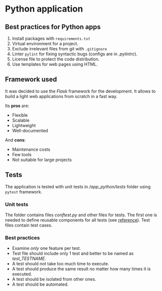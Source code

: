 # Python application

## Best practices for Python apps

1. Install packages with `requirements.txt`
2. Virtual environment for a project.
3. Exclude irrelevant files from git with `.gitignore`
4. Linter `pylint` for fixing syntactic bugs (configs are in *.pylintrc*).
5. License file to protect the code distribution.
6. Use templates for web pages using HTML.

## Framework used

It was decided to use the *Flask* framework for the development.
It allows to build a light web applications from scratch in a fast way.

Its **pros** are:

- Flexible
- Scalable
- Lightweight
- Well-documented

And **cons**:

- Maintenance costs
- Few tools
- Not suitable for large projects

## Tests

The application is tested with unit tests in */app_python/tests*
folder using `pytest` framework.

### Unit tests

The folder contains files *conftest.py* and other files for tests.
The first one is needed to define reusable components for all tests
(see [reference](https://flask.palletsprojects.com/en/2.2.x/testing/)).
Test files contain test cases.

### Best practices

- Examine *only* one feature per test.
- Test file should include only 1 test
and better to be named as *test_TESTNAME*.
- A test should not take too much time to execute.
- A test should produce the same result
no matter how many times it is executed.
- A test should be isolated from other ones.
- A test should be automated.
